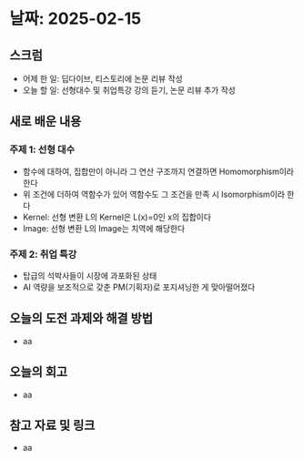 # 날짜: 2025-02-15

## 스크럼
- 어제 한 일: 딥다이브, 티스토리에 논문 리뷰 작성
- 오늘 할 일: 선형대수 및 취업특강 강의 듣기, 논문 리뷰 추가 작성

## 새로 배운 내용
### 주제 1: 선형 대수
- 함수에 대하여, 집합만이 아니라 그 연산 구조까지 연결하면 Homomorphism이라 한다
- 위 조건에 더하여 역함수가 있어 역함수도 그 조건을 만족 시 Isomorphism이라 한다
- Kernel: 선형 변환 L의 Kernel은 L(x)=0인 x의 집합이다
- Image: 선형 변환 L의 Image는 치역에 해당한다

### 주제 2: 취업 특강
- 탑급의 석박사들이 시장에 과포화된 상태
- AI 역량을 보조적으로 갖춘 PM(기획자)로 포지셔닝한 게 맞아떨어졌다

## 오늘의 도전 과제와 해결 방법
- aa

## 오늘의 회고
- aa

## 참고 자료 및 링크
- aa
